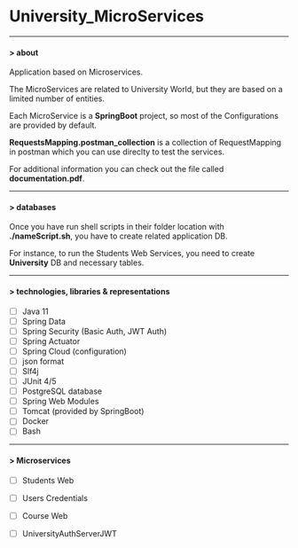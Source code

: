 # University_MicroServices

---

#### > about
Application based on Microservices.

The MicroServices are related to University World, but they are based on a limited number of entities.

Each MicroService is a **SpringBoot** project, so most of the Configurations are provided by default.

**RequestsMapping.postman_collection** is a collection of RequestMapping in postman which you can use direclty to test the services.

For additional information you can check out the file called **documentation.pdf**. 


---

#### > databases

Once you have run shell scripts in their folder location with **./nameScript.sh**, you have to create related application DB.

For instance, to run the Students Web Services, you need to create **University** DB and necessary tables. 

---
#### > technologies, libraries & representations

- [ ] Java 11
- [ ] Spring Data
- [ ] Spring Security (Basic Auth, JWT Auth)
- [ ] Spring Actuator
- [ ] Spring Cloud (configuration)
- [ ] json format
- [ ] Slf4j
- [ ] JUnit 4/5
- [ ] PostgreSQL database
- [ ] Spring Web Modules
- [ ] Tomcat (provided by SpringBoot)
- [ ] Docker 
- [ ] Bash 

---
#### > Microservices

- [ ] Students Web 
- [ ] Users Credentials
- [ ] Course Web
- [ ] UniversityAuthServerJWT



